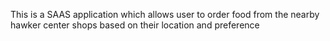 This is a SAAS application which allows user to order food from the nearby hawker center shops based on their location and preference
